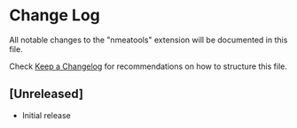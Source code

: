 # Change Log

All notable changes to the "nmeatools" extension will be documented in this file.

Check [Keep a Changelog](http://keepachangelog.com/) for recommendations on how to structure this file.

## [Unreleased]

- Initial release